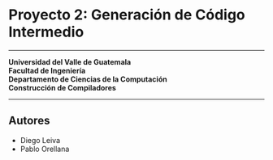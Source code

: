 # Proyecto 2: Generación de Código Intermedio
---

**Universidad del Valle de Guatemala**\
**Facultad de Ingeniería**\
**Departamento de Ciencias de la Computación**\
**Construcción de Compiladores**

---

## Autores
- Diego Leiva
- Pablo Orellana